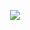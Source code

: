 <p align="center"> 
      <a href="https://wakatime.com/@kholilrnm" target="_blank">
            <img align="center" src="https://github-readme-stats.vercel.app/api/wakatime?username=kholilrnm&layout=compact" />
      </a>
</p>

